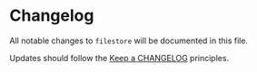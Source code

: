 # Changelog

All notable changes to `filestore` will be documented in this file.

Updates should follow the [Keep a CHANGELOG](http://keepachangelog.com/) principles.

